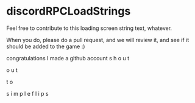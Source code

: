# discordRPCLoadStrings

Feel free to contribute to this loading screen string text, whatever.

When you do, please do a pull request, and we will review it, and see if it should be added to the game :)










congratulations I made a github account
s
h
o
u
t

o
u
t

t
o

s
i
m
p
l
e
f
l
i
p
s
